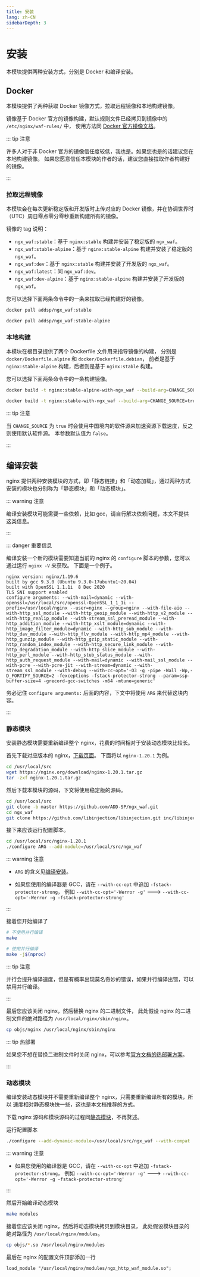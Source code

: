 ```yaml
---
title: 安装
lang: zh-CN
sidebarDepth: 3
---
```


# 安装

本模块提供两种安装方式，分别是 Docker 和编译安装。

## Docker

本模块提供了两种获取 Docker 镜像方式，拉取远程镜像和本地构建镜像。

镜像基于 Docker 官方的镜像构建，默认规则文件已经拷贝到镜像中的 `/etc/nginx/waf-rules/` 中，
使用方法同 [Docker 官方镜像文档](https://hub.docker.com/_/nginx/)。

::: tip 注意

许多人对于非 Docker 官方的镜像信任度较低，我也是。如果您也是的话建议您在本地构建镜像。
如果您愿意信任本模块的作者的话，建议您直接拉取作者构建好的镜像。

:::

### 拉取远程镜像

本模块会在每次更新稳定版和开发版时上传对应的 Docker 镜像，并在协调世界时（UTC）周日零点零分零秒重新构建所有的镜像。

镜像的 tag 说明：

* `ngx_waf:stable`：基于 `nginx:stable` 构建并安装了稳定版的 `ngx_waf`。
* `ngx_waf:stable-alpine`：基于 `nginx:stable-alpine` 构建并安装了稳定版的 `ngx_waf`。
* `ngx_waf:dev`：基于 `nginx:stable` 构建并安装了开发版的 `ngx_waf`。
* `ngx_waf:latest`：同 `ngx_waf:dev`。
* `ngx_waf:dev-alpine`：基于 `nginx:stable-alpine` 构建并安装了开发版的 `ngx_waf`。


您可以选择下面两条命令中的一条来拉取已经构建好的镜像。

```sh
docker pull addsp/ngx_waf:stable

docker pull addsp/ngx_waf:stable-alpine
```

### 本地构建

本模块在根目录提供了两个 Dockerfile 文件用来指导镜像的构建，
分别是 `docker/Dockerfile.alpine` 和 `docker/Dockerfile.debian`，
前者是基于 `nginx:stable-alpine` 构建，后者则是基于 `nginx:stable` 构建。

您可以选择下面两条命令中的一条构建镜像。

```sh
docker build -t nginx:stable-alpine-with-ngx_waf --build-arg=CHANGE_SOURCE=true -f docker/Dockerfile.alpine .

docker build -t nginx:stable-with-ngx_waf --build-arg=CHANGE_SOURCE=true -f docker/Dockerfile.debian .
```

::: tip 注意

当 `CHANGE_SOURCE` 为 `true` 时会使用中国境内的软件源来加速资源下载速度，反之则使用默认软件源。
本参数默认值为 `false`。

:::

## 编译安装

nginx 提供两种安装模块的方式，即「静态链接」和「动态加载」，通过两种方式安装的模块也分别称为「静态模块」和「动态模块」。

::: warning 注意

编译安装模块可能需要一些依赖，比如 gcc，请自行解决依赖问题，本文不提供这类信息。

:::

::: danger 重要信息

编译安装一个新的模块需要知道当前的 nginx 的 `configure` 脚本的参数，您可以通过运行 `nginx -V` 来获取。
下面是一个例子。

```
nginx version: nginx/1.19.6
built by gcc 9.3.0 (Ubuntu 9.3.0-17ubuntu1~20.04)
built with OpenSSL 1.1.1i  8 Dec 2020
TLS SNI support enabled
configure arguments: --with-mail=dynamic --with-openssl=/usr/local/src/openssl-OpenSSL_1_1_1i --prefix=/usr/local/nginx --user=nginx --group=nginx --with-file-aio --with-http_ssl_module --with-http_geoip_module --with-http_v2_module --with-http_realip_module --with-stream_ssl_preread_module --with-http_addition_module --with-http_xslt_module=dynamic --with-http_image_filter_module=dynamic --with-http_sub_module --with-http_dav_module --with-http_flv_module --with-http_mp4_module --with-http_gunzip_module --with-http_gzip_static_module --with-http_random_index_module --with-http_secure_link_module --with-http_degradation_module --with-http_slice_module --with-http_perl_module --with-http_stub_status_module --with-http_auth_request_module --with-mail=dynamic --with-mail_ssl_module --with-pcre --with-pcre-jit --with-stream=dynamic --with-stream_ssl_module --with-debug --with-cc-opt='-O3 -g -pipe -Wall -Wp,-D_FORTIFY_SOURCE=2 -fexceptions -fstack-protector-strong --param=ssp-buffer-size=4 -grecord-gcc-switches -m64 -mtune=generic'
```

务必记住 `configure arguments:` 后面的内容，下文中将使用 `ARG` 来代替这块内容。

:::

### 静态模块

安装静态模块需要重新编译整个 nginx，花费的时间相对于安装动态模块比较长。

首先下载对应版本的 nginx，[下载页面](http://nginx.org/en/download.html)。
下面将以 `nginx-1.20.1` 为例。

```sh
cd /usr/local/src
wget https://nginx.org/download/nginx-1.20.1.tar.gz
tar -zxf nginx-1.20.1.tar.gz
```

然后下载本模块的源码，下文将使用稳定版的源码。

```sh
cd /usr/local/src
git clone -b master https://github.com/ADD-SP/ngx_waf.git
cd ngx_waf
git clone https://github.com/libinjection/libinjection.git inc/libinjection
```

接下来应该运行配置脚本。

```sh
cd /usr/local/src/nginx-1.20.1
./configure ARG --add-module=/usr/local/src/ngx_waf
```

::: warning 注意

* `ARG` 的含义见[编译安装](#编译安装)。

* 如果您使用的编译器是 GCC，请在 `--with-cc-opt` 中追加 `-fstack-protector-strong`，
例如 `--with-cc-opt='-Werror -g'` ---> `--with-cc-opt='-Werror -g -fstack-protector-strong'`

:::

接着您开始编译了

```sh
# 不使用并行编译
make

# 使用并行编译
make -j$(nproc)
```

::: tip 注意

并行会提升编译速度，但是有概率出现莫名奇妙的错误，如果并行编译出错，可以禁用并行编译。

:::

最后您应该关闭 nginx，然后替换 nginx 的二进制文件，
此处假设 nginx 的二进制文件的绝对路径为 `/usr/local/nginx/sbin/nginx`。

```sh
cp objs/nginx /usr/local/nginx/sbin/nginx
```

::: tip 热部署

如果您不想在替换二进制文件时关闭 nginx，可以参考[官方文档的热部署方案](http://nginx.org/en/docs/control.html)。

:::

### 动态模块

编译安装动态模块并不需要重新编译整个 nginx，只需要重新编译所有的模块，所以
速度相对静态模块快一些，这也是本文档推荐的方式。

下载 nginx 源码和模块源码的过程同[静态模块](#静态模块)，不再赘述。

运行配置脚本

```sh
./configure --add-dynamic-module=/usr/local/src/ngx_waf --with-compat
```

::: warning 注意

* 如果您使用的编译器是 GCC，请在 `--with-cc-opt` 中追加 `-fstack-protector-strong`，
例如 `--with-cc-opt='-Werror -g'` ---> `--with-cc-opt='-Werror -g -fstack-protector-strong'`

:::

然后开始编译动态模块

```sh
make modules
```

接着您应该关闭 nginx，然后将动态模块拷贝到模块目录，
此处假设模块目录的绝对路径为 `/usr/local/nginx/modules`。

```sh
cp objs/*.so /usr/local/nginx/modules
```

最后在 nginx 的配置文件顶部添加一行
```vim
load_module "/usr/local/nginx/modules/ngx_http_waf_module.so";
```